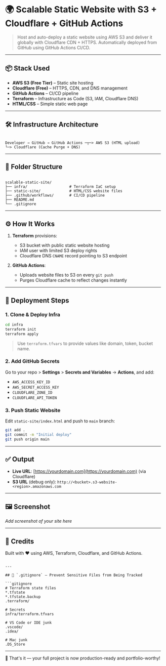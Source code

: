# 🌍 Scalable Static Website with S3 + Cloudflare + GitHub Actions

> Host and auto-deploy a static website using AWS S3 and deliver it globally with Cloudflare CDN + HTTPS. Automatically deployed from GitHub using GitHub Actions CI/CD.

---

## 📦 Stack Used

- **AWS S3 (Free Tier)** – Static site hosting
- **Cloudflare (Free)** – HTTPS, CDN, and DNS management
- **GitHub Actions** – CI/CD pipeline
- **Terraform** – Infrastructure as Code (S3, IAM, Cloudflare DNS)
- **HTML/CSS** – Simple static web page

---

## 🛠️ Infrastructure Architecture

```

Developer → GitHub → GitHub Actions ─┬─> AWS S3 (HTML upload)
└─> Cloudflare (Cache Purge + DNS)

```

---

## 📁 Folder Structure

```

scalable-static-site/
├── infra/                   # Terraform IaC setup
├── static-site/             # HTML/CSS website files
├── .github/workflows/       # CI/CD pipeline
├── README.md
└── .gitignore

````

---

## ⚙️ How It Works

1. **Terraform** provisions:
   - S3 bucket with public static website hosting
   - IAM user with limited S3 deploy rights
   - Cloudflare DNS `CNAME` record pointing to S3 endpoint

2. **GitHub Actions**:
   - Uploads website files to S3 on every `git push`
   - Purges Cloudflare cache to reflect changes instantly

---

## 🚀 Deployment Steps

### 1. Clone & Deploy Infra

```bash
cd infra
terraform init
terraform apply
````

> Use `terraform.tfvars` to provide values like domain, token, bucket name.

### 2. Add GitHub Secrets

Go to your repo > **Settings** > **Secrets and Variables** → **Actions**, and add:

* `AWS_ACCESS_KEY_ID`
* `AWS_SECRET_ACCESS_KEY`
* `CLOUDFLARE_ZONE_ID`
* `CLOUDFLARE_API_TOKEN`

### 3. Push Static Website

Edit `static-site/index.html` and push to `main` branch:

```bash
git add .
git commit -m "Initial deploy"
git push origin main
```

---

## ✅ Output

* **Live URL**: [https://yourdomain.com](https://yourdomain.com) (via Cloudflare)
* **S3 URL** (debug only): `http://<bucket>.s3-website-<region>.amazonaws.com`

---

## 🖼️ Screenshot

*Add screenshot of your site here*

---

## 🧠 Credits

Built with ❤️ using AWS, Terraform, Cloudflare, and GitHub Actions.

````

---

## 📁 `.gitignore` — Prevent Sensitive Files from Being Tracked

```gitignore
# Terraform state files
*.tfstate
*.tfstate.backup
.terraform/

# Secrets
infra/terraform.tfvars

# VS Code or IDE junk
.vscode/
.idea/

# Mac junk
.DS_Store
````

---

🎉 That's it — your full project is now production-ready and portfolio-worthy!
